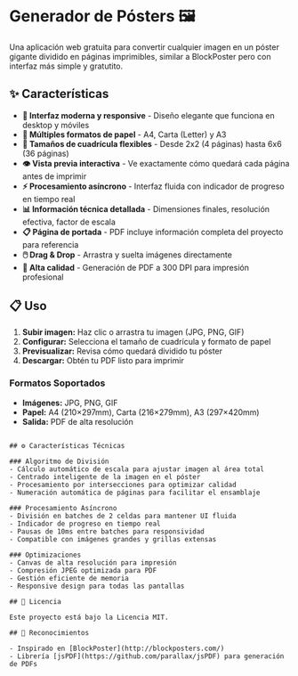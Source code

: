 # Generador de Pósters 🖼️

Una aplicación web gratuita para convertir cualquier imagen en un póster gigante dividido en páginas imprimibles, similar a BlockPoster pero con interfaz más simple y gratutito.

## ✨ Características

- **🎨 Interfaz moderna y responsive** - Diseño elegante que funciona en desktop y móviles
- **📄 Múltiples formatos de papel** - A4, Carta (Letter) y A3
- **🔧 Tamaños de cuadrícula flexibles** - Desde 2x2 (4 páginas) hasta 6x6 (36 páginas)
- **👁️ Vista previa interactiva** - Ve exactamente cómo quedará cada página antes de imprimir
- **⚡ Procesamiento asíncrono** - Interfaz fluida con indicador de progreso en tiempo real
- **📊 Información técnica detallada** - Dimensiones finales, resolución efectiva, factor de escala
- **📋 Página de portada** - PDF incluye información completa del proyecto para referencia
- **🖱️ Drag & Drop** - Arrastra y suelta imágenes directamente
- **💾 Alta calidad** - Generación de PDF a 300 DPI para impresión profesional

## 📋 Uso

1. **Subir imagen:** Haz clic o arrastra tu imagen (JPG, PNG, GIF)
2. **Configurar:** Selecciona el tamaño de cuadrícula y formato de papel
3. **Previsualizar:** Revisa cómo quedará dividido tu póster
4. **Descargar:** Obtén tu PDF listo para imprimir

### Formatos Soportados
- **Imágenes:** JPG, PNG, GIF
- **Papel:** A4 (210×297mm), Carta (216×279mm), A3 (297×420mm)
- **Salida:** PDF de alta resolución
```

## ⚙️ Características Técnicas

### Algoritmo de División
- Cálculo automático de escala para ajustar imagen al área total
- Centrado inteligente de la imagen en el póster
- Procesamiento por intersecciones para optimizar calidad
- Numeración automática de páginas para facilitar el ensamblaje

### Procesamiento Asíncrono
- División en batches de 2 celdas para mantener UI fluida
- Indicador de progreso en tiempo real
- Pausas de 10ms entre batches para responsividad
- Compatible con imágenes grandes y grillas extensas

### Optimizaciones
- Canvas de alta resolución para impresión
- Compresión JPEG optimizada para PDF
- Gestión eficiente de memoria
- Responsive design para todas las pantallas

## 📄 Licencia

Este proyecto está bajo la Licencia MIT.

## 🙏 Reconocimientos

- Inspirado en [BlockPoster](http://blockposters.com/)
- Librería [jsPDF](https://github.com/parallax/jsPDF) para generación de PDFs